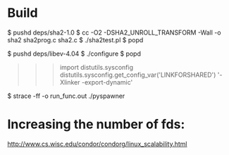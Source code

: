 Build
=====


  $ pushd deps/sha2-1.0
  $ cc -O2 -DSHA2_UNROLL_TRANSFORM -Wall -o sha2 sha2prog.c sha2.c
  $ ./sha2test.pl
  $ popd
  
  $ pushd deps/libev-4.04
  $ ./configure
  $ popd

>>> import distutils.sysconfig
>>> distutils.sysconfig.get_config_var('LINKFORSHARED')
'-Xlinker -export-dynamic'

 $ strace -ff -o run_func.out ./pyspawner
 


Increasing the number of fds:
=============================

http://www.cs.wisc.edu/condor/condorg/linux_scalability.html
